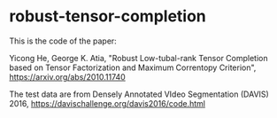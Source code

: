 # robust-tensor-completion

This is the code of the paper:

Yicong He, George K. Atia, "Robust Low-tubal-rank Tensor Completion based on Tensor Factorization and Maximum Correntopy Criterion", https://arxiv.org/abs/2010.11740

The test data are from Densely Annotated VIdeo Segmentation (DAVIS) 2016,  https://davischallenge.org/davis2016/code.html
